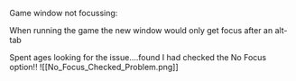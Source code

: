 Game window not focussing:

When running the game the new window would only get focus after an alt-tab

Spent ages looking for the issue....found I had checked the No Focus option!!
![[No_Focus_Checked_Problem.png]]
